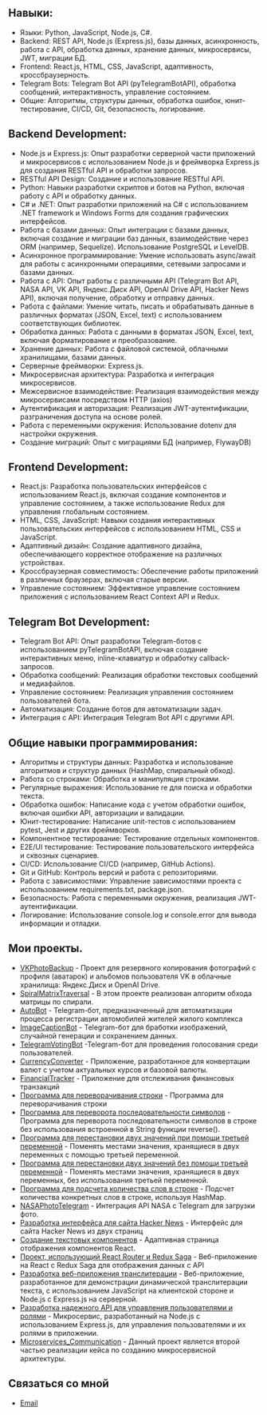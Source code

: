 ## Навыки:

- Языки: Python, JavaScript, Node.js, C#.
- Backend: REST API, Node.js (Express.js), базы данных, асинхронность, работа с API, обработка данных, хранение данных, микросервисы, JWT, миграции БД.
- Frontend: React.js, HTML, CSS, JavaScript, адаптивность, кроссбраузерность.
- Telegram Bots: Telegram Bot API (pyTelegramBotAPI), обработка сообщений, интерактивность, управление состоянием.
- Общие: Алгоритмы, структуры данных, обработка ошибок, юнит-тестирование, CI/CD, Git, безопасность, логирование.


## Backend Development:

- Node.js и Express.js: Опыт разработки серверной части приложений и микросервисов с использованием Node.js и фреймворка Express.js для создания RESTful API и обработки запросов.
- RESTful API Design: Создание и использование RESTful API. 
- Python: Навыки разработки скриптов и ботов на Python, включая работу с API и обработку данных. 
- C# и .NET: Опыт разработки приложений на C# с использованием .NET framework и Windows Forms для создания графических интерфейсов.
- Работа с базами данных: Опыт интеграции с базами данных,  включая создание и миграции баз данных, взаимодействие через ORM (например, Sequelize). Использование PostgreSQL и LevelDB. 
- Асинхронное программирование: Умение использовать async/await для работы с асинхронными операциями, сетевыми запросами и базами данных. 
- Работа с API: Опыт работы с различными API (Telegram Bot API, NASA API, VK API, Яндекс.Диск API, OpenAI Drive API, Hacker News API), включая получение, обработку и отправку данных.
- Работа с файлами: Умение читать, писать и обрабатывать данные в различных форматах (JSON, Excel, text) с использованием соответствующих библиотек.
- Обработка данных: Работа с данными в форматах JSON, Excel, text, включая форматирование и преобразование.
- Хранение данных: Работа с файловой системой, облачными хранилищами, базами данных.
- Серверные фреймворки: Express.js.
- Микросервисная архитектура: Разработка и интеграция микросервисов.
- Межсервисное взаимодействие: Реализация взаимодействия между микросервисами посредством HTTP (axios)
- Аутентификация и авторизация: Реализация JWT-аутентификации, разграничения доступа на основе ролей.
- Работа с переменными окружения: Использование dotenv для настройки окружения.
- Создание миграций: Опыт с миграциями БД (например, FlywayDB)

## Frontend Development:

- React.js: Разработка пользовательских интерфейсов с использованием React.js, включая создание компонентов и управление состоянием, а также использование Redux для управления глобальным состоянием.
- HTML, CSS, JavaScript: Навыки создания интерактивных пользовательских интерфейсов с использованием HTML, CSS и JavaScript. 
- Адаптивный дизайн: Создание адаптивного дизайна, обеспечивающего корректное отображение на различных устройствах.
- Кроссбраузерная совместимость: Обеспечение работы приложений в различных браузерах, включая старые версии.
- Управление состоянием: Эффективное управление состоянием приложения с использованием React Context API и Redux.

## Telegram Bot Development:

- Telegram Bot API: Опыт разработки Telegram-ботов с использованием pyTelegramBotAPI, включая создание интерактивных меню, inline-клавиатур и обработку callback-запросов. 
- Обработка сообщений: Реализация обработки текстовых сообщений и медиафайлов.
- Управление состоянием: Реализация управления состоянием пользователей бота.
- Автоматизация: Создание ботов для автоматизации задач.
- Интеграция с API: Интеграция Telegram Bot API с другими API.
  
## Общие навыки программирования:

- Алгоритмы и структуры данных: Разработка и использование алгоритмов и структур данных (HashMap, спиральный обход).
- Работа со строками: Обработка и манипуляция строками.
- Регулярные выражения: Использование re для поиска и обработки текста.
- Обработка ошибок: Написание кода с учетом обработки ошибок, включая ошибки API, авторизации и валидации.
- Юнит-тестирование: Написание unit-тестов с использованием pytest, Jest и других фреймворков.
- Компонентное тестирование: Тестирование отдельных компонентов.
- E2E/UI тестирование: Тестирование пользовательского интерфейса и сквозных сценариев.
- CI/CD: Использование CI/CD (например, GitHub Actions).
- Git и GitHub: Контроль версий и работа с репозиториями.
- Работа с зависимостями: Управление зависимостями проекта с использованием requirements.txt, package.json.
- Безопасность: Работа с переменными окружения, реализация JWT-аутентификации.
- Логирование: Использование console.log и console.error для вывода информации и отладки.



## Мои проекты.

- [VKPhotoBackup](https://github.com/pyLexxDramma/VKPhotoBackup) - Проект для резервного копирования фотографий с профиля (аватарок) и альбомов пользователя VK в облачные хранилища: Яндекс.Диск и OpenAI Drive.
- [SpiralMatrixTraversal](https://github.com/pyLexxDramma/SpiralMatrixTraversal) -  В этом проекте реализован алгоритм обхода матрицы по спирали.
- [AutoBot](https://github.com/pyLexxDramma/AutoBot) - Telegram-бот, предназначенный для автоматизации процесса регистрации автомобилей жителей жилого комплекса
- [ImageCaptionBot](https://github.com/pyLexxDramma/ImageCaptionBot) - Telegram-бот для бработки изображений, случайной генерации и сохранением данных.
- [TelegramVotingBot](https://github.com/pyLexxDramma/TelegramVotingBot) -Telegram-бот для проведения голосования среди пользователей.
- [CurrencyConverter](https://github.com/pyLexxDramma/CurrencyConverter) - Приложение, разработанное для конвертации валют с учетом актуальных курсов и базовой валюты.
- [FinancialTracker](https://github.com/pyLexxDramma/FinancialTracker) - Приложение для отслеживания финансовых транзакций
- [Программа для переворачивания строки](https://github.com/pyLexxDramma/reverse_string) - Программа для переворачивания строки
- [Программа для переворота последовательности символов](https://github.com/pyLexxDramma/reverse_character_sequence) - Программа для переворота последовательности символов в строке без использования встроенной в String функции reverse().
- [Программа для перестановки двух значений при помощи третьей переменной](https://github.com/pyLexxDramma/swap_values) - Поменять местами значения, хранящиеся в двух переменных с помощью третьей переменной.
- [Программа для перестановки двух значений без помощи третьей переменной](https://github.com/pyLexxDramma/swap_values_without_temp) - Поменять местами значения, хранящиеся в двух переменных, без использования третьей переменной.
- [Программа для подсчета количества слов в строке](https://github.com/pyLexxDramma/word_count) - Подсчет количества конкретных слов в строке, используя HashMap.
- [NASAPhotoTelegram](https://github.com/pyLexxDramma/NASAPhotoTelegram) - Интеграция API NASA с Telegram для загрузки фото.
- [Разработка интерфейса для сайта Hacker News](https://github.com/pyLexxDramma/hacker_news) - Интерфейс для сайта Hacker News из двух страниц
- [Создание текстовых компонентов](https://github.com/pyLexxDramma/ReactComponentList) - Адаптивная страница отображения компонентов React.
- [Проект, использующий React Router и Redux Saga](https://github.com/pyLexxDramma/ReactComponentList) - Веб-приложение на React с Redux Saga для отображения данных с API
- [Разработка веб-приложения транслитерации](https://github.com/pyLexxDramma/WebTransliteration) - Веб-приложение, разработанное для демонстрации динамической транслитерации текста, с использованием JavaScript на клиентской стороне и Node.js с Express.js на серверной. 
- [Разработка надежного API для управления пользователями и ролями](https://github.com/pyLexxDramma/UserService) - Микросервис, разработанный на Node.js с использованием Express.js, для управления пользователями и их ролями в приложении.
- [Microservices_Communication](https://github.com/pyLexxDramma/Microservices_Communication)  - Данный проект является второй частью реализации кейса по созданию микросервисной архитектуры. 
  
## Связаться со мной
- [Email](lexxdramma@vk.com)
